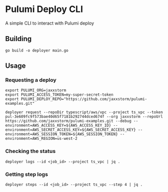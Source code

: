 # Pulumi Deploy CLI

A simple CLI to interact with Pulumi deploy

## Building

```
go build -o deployer main.go
```

## Usage

### Requesting a deploy

```
export PULUMI_ORG=jaxxstorm
export PULUMI_ACCESS_TOKEN=my-super-secret-token
export PULUMI_DEPLOY_REPO="https://github.com/jaxxstorm/pulumi-examples.git"

deployer request --repoDir typescript/aws/vpc --project ts_vpc --token pul-3e609fc9f573bae40d65f7181b292744dced674f --org jaxxstorm --repoUrl https://github.com/jaxxstorm/pulumi-examples.git --debug --environment=AWS_ACCESS_KEY=${AWS_ACCESS_KEY_ID} --environment=AWS_SECRET_ACCESS_KEY=${AWS_SECRET_ACCESS_KEY} --environment=AWS_SESSION_TOKEN=${AWS_SESSION_TOKEN} --environment=AWS_REGION=us-west-2
```

### Checking the status

```
deployer logs --id <job_id> --project ts_vpc | jq .
```

### Getting step logs


```
deployer steps --id <job_id> --project ts_vpc --step 4 | jq .
```
